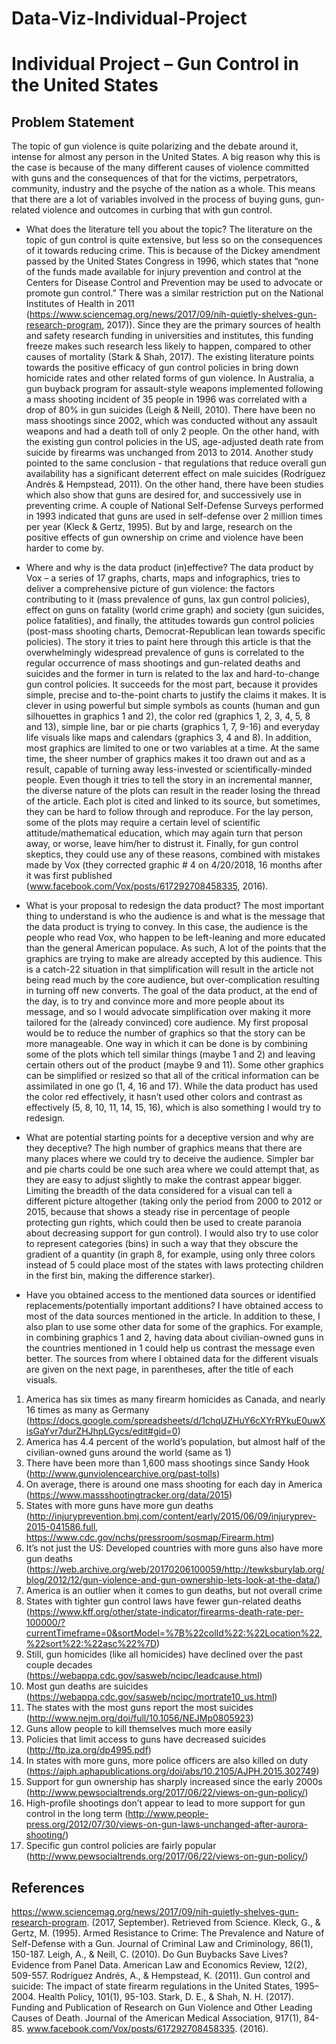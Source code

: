 # Data-Viz-Individual-Project
# Individual Project – Gun Control in the United States

## Problem Statement
The topic of gun violence is quite polarizing and the debate around it, intense for almost any person in the United States. A big reason why this is the case is because of the many different causes of violence committed with guns and the consequences of that for the victims, perpetrators, community, industry and the psyche of the nation as a whole. This means that there are a lot of variables involved in the process of buying guns, gun-related violence and outcomes in curbing that with gun control. 

+	What does the literature tell you about the topic?
The literature on the topic of gun control is quite extensive, but less so on the consequences of it towards reducing crime. This is because of the Dickey amendment passed by the United States Congress in 1996, which states that “none of the funds made available for injury prevention and control at the Centers for Disease Control and Prevention may be used to advocate or promote gun control.” There was a similar restriction put on the National Institutes of Health in 2011 (https://www.sciencemag.org/news/2017/09/nih-quietly-shelves-gun-research-program, 2017)). Since they are the primary sources of health and safety research funding in universities and institutes, this funding freeze makes such research less likely to happen, compared to other causes of mortality (Stark & Shah, 2017).
The existing literature points towards the positive efficacy of gun control policies in bring down homicide rates and other related forms of gun violence. In Australia, a gun buyback program for assault-style weapons implemented following a mass shooting incident of 35 people in 1996 was correlated with a drop of 80% in gun suicides (Leigh & Neill, 2010). There have been no mass shootings since 2002, which was conducted without any assault weapons and had a death toll of only 2 people. On the other hand, with the existing gun control policies in the US, age-adjusted death rate from suicide by firearms was unchanged from 2013 to 2014. Another study pointed to the same conclusion -  that regulations that reduce overall gun availability has a significant deterrent effect on male suicides (Rodríguez Andrés & Hempstead, 2011).
On the other hand, there have been studies which also show that guns are desired for, and successively use in preventing crime. A couple of National Self-Defense Surveys performed in 1993 indicated that guns are used in self-defense over 2 million times per year (Kleck & Gertz, 1995). But by and large, research on the positive effects of gun ownership on crime and violence have been harder to come by.

+	Where and why is the data product (in)effective?
The data product by Vox – a series of 17 graphs, charts, maps and infographics, tries to deliver a comprehensive picture of gun violence: the factors contributing to it (mass prevalence of guns, lax gun control policies), effect on guns on fatality (world crime graph) and society (gun suicides, police fatalities), and finally, the attitudes towards gun control policies (post-mass shooting charts, Democrat-Republican lean towards specific policies). The story it tries to paint here through this article is that the overwhelmingly widespread prevalence of guns is correlated to the regular occurrence of mass shootings and gun-related deaths and suicides and the former in turn is related to the lax and hard-to-change gun control policies. It succeeds for the most part, because it provides simple, precise and to-the-point charts to justify the claims it makes. It is clever in using powerful but simple symbols as counts (human and gun silhouettes in graphics 1 and 2), the color red (graphics 1, 2, 3, 4, 5, 8 and 13), simple line, bar or pie charts (graphics 1, 7, 9-16) and everyday life visuals like maps and calendars (graphics 3, 4 and 8). In addition, most graphics are limited to one or two variables at a time. 
At the same time, the sheer number of graphics makes it too drawn out and as a result, capable of turning away less-invested or scientifically-minded people. Even though it tries to tell the story in an incremental manner, the diverse nature of the plots can result in the reader losing the thread of the article. Each plot is cited and linked to its source, but sometimes, they can be hard to follow through and reproduce. For the lay person, some of the plots may require a certain level of scientific attitude/mathematical education, which may again turn that person away, or worse, leave him/her to distrust it. Finally, for gun control skeptics, they could use any of these reasons, combined with mistakes made by Vox (they corrected graphic # 4 on 4/20/2018, 16 months after it was first published (www.facebook.com/Vox/posts/617292708458335, 2016).

+	What is your proposal to redesign the data product?
The most important thing to understand is who the audience is and what is the message that the data product is trying to convey. In this case, the audience is the people who read Vox, who happen to be left-leaning and more educated than the general American populace. As such, A lot of the points that the graphics are trying to make are already accepted by this audience. This is a catch-22 situation in that simplification will result in the article not being read much by the core audience, but over-complication resulting in turning off new converts. The goal of the data product, at the end of the day, is to try and convince more and more people about its message, and so I would advocate simplification over making it more tailored for the (already convinced) core audience. 
My first proposal would be to reduce the number of graphics so that the story can be more manageable. One way in which it can be done is by combining some of the plots which tell similar things (maybe 1 and 2) and leaving certain others out of the product (maybe 9 and 11). Some other graphics can be simplified or resized so that all of the critical information can be assimilated in one go (1, 4, 16 and 17). While the data product has used the color red effectively, it hasn’t used other colors and contrast as effectively (5, 8, 10, 11, 14, 15, 16), which is also something I would try to redesign. 


+	What are potential starting points for a deceptive version and why are they deceptive?
The high number of graphics means that there are many places where we could try to deceive the audience. Simpler bar and pie charts could be one such area where we could attempt that, as they are easy to adjust slightly to make the contrast appear bigger. Limiting the breadth of the data considered for a visual can tell a different picture altogether (taking only the period from 2000 to 2012 or 2015, because that shows a steady rise in percentage of people protecting gun rights, which could then be used to create paranoia about decreasing support for gun control). I would also try to use color to represent categories (bins) in such a way that they obscure the gradient of a quantity (in graph 8, for example, using only three colors instead of 5 could place most of the states with laws protecting children in the first bin, making the difference starker).

+ Have you obtained access to the mentioned data sources or identified replacements/potentially important additions?
I have obtained access to most of the data sources mentioned in the article. In addition to these, I also plan to use some other data for some of the graphics. For example, in combining graphics 1 and 2, having data about civilian-owned guns in the countries mentioned in 1 could help us contrast the message even better.
The sources from where I obtained data for the different visuals are given on the next page, in parentheses, after the title of each visuals.
 
1) America has six times as many firearm homicides as Canada, and nearly 16 times as many as Germany (https://docs.google.com/spreadsheets/d/1chqUZHuY6cXYrRYkuE0uwXisGaYvr7durZHJhpLGycs/edit#gid=0)
2) America has 4.4 percent of the world’s population, but almost half of the civilian-owned guns around the world (same as 1)
3) There have been more than 1,600 mass shootings since Sandy Hook (http://www.gunviolencearchive.org/past-tolls)
4) On average, there is around one mass shooting for each day in America (https://www.massshootingtracker.org/data/2015)
5) States with more guns have more gun deaths (http://injuryprevention.bmj.com/content/early/2015/06/09/injuryprev-2015-041586.full, https://www.cdc.gov/nchs/pressroom/sosmap/Firearm.htm)
6) It’s not just the US: Developed countries with more guns also have more gun deaths (https://web.archive.org/web/20170206100059/http://tewksburylab.org/blog/2012/12/gun-violence-and-gun-ownership-lets-look-at-the-data/)
7) America is an outlier when it comes to gun deaths, but not overall crime
8) States with tighter gun control laws have fewer gun-related deaths (https://www.kff.org/other/state-indicator/firearms-death-rate-per-100000/?currentTimeframe=0&sortModel=%7B%22colId%22:%22Location%22,%22sort%22:%22asc%22%7D)
9) Still, gun homicides (like all homicides) have declined over the past couple decades (https://webappa.cdc.gov/sasweb/ncipc/leadcause.html)
10) Most gun deaths are suicides (https://webappa.cdc.gov/sasweb/ncipc/mortrate10_us.html)
11) The states with the most guns report the most suicides (http://www.nejm.org/doi/full/10.1056/NEJMp0805923)
12) Guns allow people to kill themselves much more easily
13) Policies that limit access to guns have decreased suicides (http://ftp.iza.org/dp4995.pdf)
14) In states with more guns, more police officers are also killed on duty (https://ajph.aphapublications.org/doi/abs/10.2105/AJPH.2015.302749)
15) Support for gun ownership has sharply increased since the early 2000s (http://www.pewsocialtrends.org/2017/06/22/views-on-gun-policy/)
16) High-profile shootings don’t appear to lead to more support for gun control in the long term (http://www.people-press.org/2012/07/30/views-on-gun-laws-unchanged-after-aurora-shooting/)
17) Specific gun control policies are fairly popular (http://www.pewsocialtrends.org/2017/06/22/views-on-gun-policy/)

## References
https://www.sciencemag.org/news/2017/09/nih-quietly-shelves-gun-research-program. (2017, September). Retrieved from Science.
Kleck, G., & Gertz, M. (1995). Armed Resistance to Crime: The Prevalence and Nature of Self-Defense with a Gun. Journal of Criminal Law and Criminology, 86(1), 150-187.
Leigh, A., & Neill, C. (2010). Do Gun Buybacks Save Lives? Evidence from Panel Data. American Law and Economics Review, 12(2), 509-557.
Rodríguez Andrés, A., & Hempstead, K. (2011). Gun control and suicide: The impact of state firearm regulations in the United States, 1995–2004. Health Policy, 101(1), 95-103.
Stark, D. E., & Shah, N. H. (2017). Funding and Publication of Research on Gun Violence and Other Leading Causes of Death. Journal of the American Medical Association, 917(1), 84-85.
www.facebook.com/Vox/posts/617292708458335. (2016).


